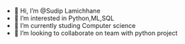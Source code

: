 - 👋 Hi, I’m @Sudip Lamichhane
- 👀 I’m interested in Python,ML,SQL
- 🌱 I’m currently studing Computer science
- 💞️ I’m looking to collaborate on team with python project

<!---
prithvigrunge/prithvigrunge is a ✨ special ✨ repository because its `README.md` (this file) appears on your GitHub profile.
You can click the Preview link to take a look at your changes.
--->
